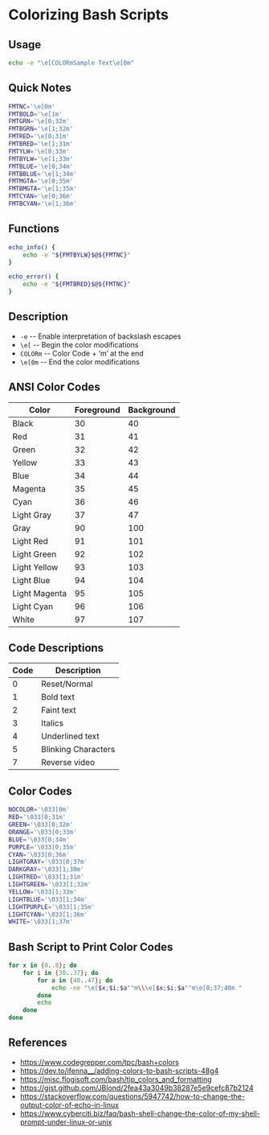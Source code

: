 # Colorizing Bash Scripts

## Usage

```bash
echo -e "\e[COLORmSample Text\e[0m"
```

## Quick Notes

```bash
FMTNC='\e[0m'
FMTBOLD='\e[1m'
FMTGRN='\e[0;32m'
FMTBGRN='\e[1;32m'
FMTRED='\e[0;31m'
FMTBRED='\e[1;31m'
FMTYLW='\e[0;33m'
FMTBYLW='\e[1;33m'
FMTBLUE='\e[0;34m'
FMTBBLUE='\e[1;34m'
FMTMGTA='\e[0;35m'
FMTBMGTA='\e[1;35m'
FMTCYAN='\e[0;36m'
FMTBCYAN='\e[1;36m'
```

## Functions

```bash
echo_info() {
    echo -e "${FMTBYLW}$@${FMTNC}"
}

echo_error() {
    echo -e "${FMTBRED}$@${FMTNC}"
}
```

## Description

- `-e`      -- Enable interpretation of backslash escapes  
- `\e[`     -- Begin the color modifications  
- `COLORm`  -- Color Code + ‘m’ at the end  
- `\e[0m`   -- End the color modifications  

## ANSI Color Codes

| Color         | Foreground | Background |
|---------------|------------|------------|
| Black         | 30         | 40         |
| Red           | 31         | 41         |
| Green         | 32         | 42         |
| Yellow        | 33         | 43         |
| Blue          | 34         | 44         |
| Magenta       | 35         | 45         |
| Cyan          | 36         | 46         |
| Light Gray    | 37         | 47         |
| Gray          | 90         | 100        |
| Light Red     | 91         | 101        |
| Light Green   | 92         | 102        |
| Light Yellow  | 93         | 103        |
| Light Blue    | 94         | 104        |
| Light Magenta | 95         | 105        |
| Light Cyan    | 96         | 106        |
| White         | 97         | 107        |

## Code Descriptions

| Code | Description           |
|------|-----------------------|
| 0    | Reset/Normal          |
| 1    | Bold text             |
| 2    | Faint text            |
| 3    | Italics               |
| 4    | Underlined text       |
| 5    | Blinking Characters   |
| 7    | Reverse video         |

## Color Codes

```bash
NOCOLOR='\033[0m'
RED='\033[0;31m'
GREEN='\033[0;32m'
ORANGE='\033[0;33m'
BLUE='\033[0;34m'
PURPLE='\033[0;35m'
CYAN='\033[0;36m'
LIGHTGRAY='\033[0;37m'
DARKGRAY='\033[1;30m'
LIGHTRED='\033[1;31m'
LIGHTGREEN='\033[1;32m'
YELLOW='\033[1;33m'
LIGHTBLUE='\033[1;34m'
LIGHTPURPLE='\033[1;35m'
LIGHTCYAN='\033[1;36m'
WHITE='\033[1;37m'
```

## Bash Script to Print Color Codes

```bash
for x in {0..8}; do
    for i in {30..37}; do
        for a in {40..47}; do
            echo -ne "\e[$x;$i;$a""m\\\e[$x;$i;$a""m\e[0;37;40m "
        done
        echo
    done
done
```

## References

- https://www.codegrepper.com/tpc/bash+colors
- https://dev.to/ifenna__/adding-colors-to-bash-scripts-48g4
- https://misc.flogisoft.com/bash/tip_colors_and_formatting
- https://gist.github.com/JBlond/2fea43a3049b38287e5e9cefc87b2124
- https://stackoverflow.com/questions/5947742/how-to-change-the-output-color-of-echo-in-linux
- https://www.cyberciti.biz/faq/bash-shell-change-the-color-of-my-shell-prompt-under-linux-or-unix
